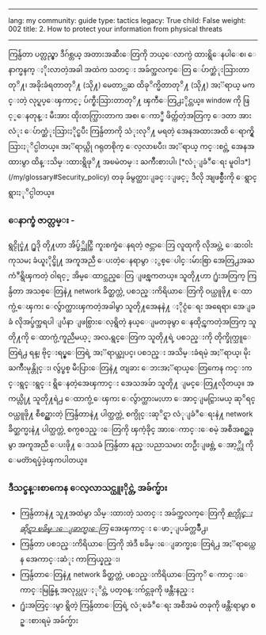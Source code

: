 

---

lang: my
community: guide
type: tactics
legacy: True
child: False
weight: 002
title: 2. How to protect your information from physical threats

---

<p>
ကြန္ပ်ဴတာ ပတ္လည္မွာ ဒီဂ်စ္တယ္ အတားအဆီးေတြကို ဘယ္ေလာက္ပဲ ထားရွိေနပါေစ၊ ေနာက္မနက္ ႏိုးလာတဲ့အခါ အထဲက သတင္း အခ်က္အလက္ေတြ ေပ်ာက္ဆံုးသြားတာတုိ႔၊ အခိုးခံရတာတုိ႔ (သို႔) မေတာ္တဆ ထိခုိက္မိတာတုိ႔ (သို႔) အႏၱရာယ္ မကင္းတဲ့ လုပ္ရပ္ေၾကာင့္ ပ်က္စီးသြားတာတုိ႔ ၾကဳံေတြ႕ႏိုင္တယ္။ window ကို ဖြင့္ေနတုန္း မီးအား ထိုးတက္သြားတာက အစ၊ ေကာ္ဖီ ဖိတ္က်တဲ့အတြက္ ေဒတာ အားလံုး ေပ်ာက္ဆံုးသြားႏိုင္ၿပီး ကြန္ပ်ဴတာကို သံုးလုိ႔ မရတဲ့ အေနအထားအထိ ေရာက္ရွိသြားႏုိင္ပါတယ္။ အႏၱရာယ္ကို ဂရုတစိုက္ ေလ့လာၿပီး၊ အႏၱရာယ္ ကင္းစင္တဲ့ အေနအထားမွာ ထိန္းသိမ္းထားရွိဖုိ႔ အၿမဲတမ္း ႀကိဳးစားပါ၊ [*လံုျခံဳေရး မူဝါဒ*](/my/glossary#Security_policy) တခု ခ်မွတ္ထားျခင္းျဖင့္ ဒီလို အျဖစ္မ်ိဳးကို ေရွာင္ရွားႏုိင္ပါတယ္။

### ေနာက္ခံ ဇာတ္လမ္း - ###

<div class=background markdown=1>
ရွင္ငိုင္နဲ႔ ႐ူဒို တို႔ဟာ အိပ္ခ်္အိုင္ဗြီ ကူးစက္ခံေနရတဲ့ ဇင္ဘာေဘြ လူထုကို လိုအပ္တဲ့ ေဆးဝါး ကုသမႈ ခံယူႏိုင္ဖို႔ အကူအညီ ေပးတဲ့ေနရာမွာ ႏွစ္ေပါင္းမ်ားစြာ အေတြ႕အႀကံဳရွိၾကတဲ့ ဝါရင့္ အိမ္ေထာင္သည္ေတြ ျဖစ္ၾကတယ္။ သူတို႔ဟာ ႐ုံးအတြက္ ကြန္ပ်ဴတာ အသစ္ေတြနဲ႔ network ခ်ိတ္ဆက္တဲ့ ပစၥည္းကိရိယာေတြကို ဝယ္ယူဖို႔ ေထာက္ပံ့ေၾကး ေလွ်ာက္ထားၾကတဲ့အခါမွာ သူတို႔အေနနဲ႔ ႏိုင္ငံေရး အရေရာ၊ အေျခခံ လိုအပ္ခ်က္အရပါ ျပႆနာ ျဖစ္ပြားေလ့ရွိတဲ့ နယ္ေျမတခုမွာ ေနထိုင္ၾကတဲ့အတြက္ သူတို႔ကို ေထာက္ပံ့ကူညီမယ့္ အလႉရွင္ေတြက သူတို႔ရဲ့ ပစၥည္းကို တိုက္ခိုက္သူေတြရဲ႕ ရန္၊ ဗိုင္းရပ္စ္ေတြရဲ့ အႏၱရာယ္အျပင္၊ ပစၥည္း အသိမ္းခံရမဲ့ အႏၱရာယ္၊ မိုးႀကိဳးမုန္တိုင္း၊ လွ်ပ္စစ္ မီးပြားေတြနဲ႔ တျခား ေဘးအႏၱရာယ္ေတြကေန ကင္းကင္းရွင္းရွင္း ရွိေနတဲ့အေၾကာင္း အေသအခ်ာ သူတို႔ ျမင္ေတြ႔လိုတယ္။ အကယ္လို႔ သူတို႔ရဲ႕ ေထာက္ပံ့ေၾကး ေလွ်ာက္ထားမႈဟာ ေအာင္ျမင္သြားမယ္ ဆုိရင္ ဝယ္ယူဖို႔ စီစဥ္ထားတဲ့ ကြန္ပ်ဴတာနဲ႔ ပါတ္သက္တဲ့ စက္ပိုင္းဆုိင္ရာ လံုျခံဳေရးနဲ႔ network ခ်ိတ္ဆက္မႈနဲ႔ ပါတ္သက္တဲ့ စက္ပစၥည္းေတြကို ၾကံ့ခိုင္ အားေကာင္းေစမဲ့ အစီအစဥ္တခုမွာ အကူအညီ ေပးဖို႔ ေဒသခံ ကြန္ပ်ဴတာ နည္းပညာသမား တဦးျဖစ္တဲ့ ေအာ့္တို ကို ေမတၱာရပ္ခံခဲ့ၾကပါတယ္။
</div>


### ဒီသင္ခန္းစာကေန ေလ့လာသင္ယူႏိုင္တဲ့ အခ်က္မ်ား ###

- ကြန္ပ်ဴတာနဲ႔ သူ႔အထဲမွာ သိမ္းထားတဲ့ သတင္း အခ်က္အလက္ေတြကို [*စက္ပိုင္းဆိုင္ရာ ၿခိမ္းေျခာက္မႈေတြ*](/my/glossary#Physical_threats) အေၾကာင္း ေဖာ္ျပခ်က္တခ်ိဳ႕၊
- ကြန္ပ်ဴတာ ပစၥည္းကိရိယာေတြကို အဲဒီ ၿခိမ္းေျခာက္မႈေတြရဲ႕ အႏၱရာယ္ကေန အေကာင္းဆံုး ကာကြယ္နည္း၊
- ကြန္ပ်ဴတာေတြနဲ႔ network ခ်ိတ္ဆက္တဲ့ ပစၥည္းကိရိယာေတြကုိ ေကာင္းေကာင္းမြန္မြန္ အလုပ္လုပ္ႏုိင္တဲ့ ပတ္ဝန္းက်င္တခုကို ဖန္တီးနည္း
- ႐ုံးအတြင္းမွာ ရွိတဲ့ ကြန္ပ်ဴတာေတြရဲ့ လံုၿခံဳေရး အစီအမံ တခုကို ဖန္တီးရာမွာ စဥ္းစားရမဲ့ အခ်က္မ်ား


